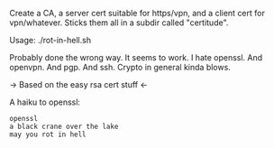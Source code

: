 
Create a CA, a server cert suitable for https/vpn, and a client
cert for vpn/whatever. Sticks them all in a subdir called "certitude".

   Usage: ./rot-in-hell.sh

Probably done the wrong way. It seems to work.  I hate openssl.
And openvpn. And pgp. And ssh. Crypto in general kinda blows.


-> Based on the easy rsa cert stuff <-


A haiku to openssl:

    openssl
    a black crane over the lake
    may you rot in hell
